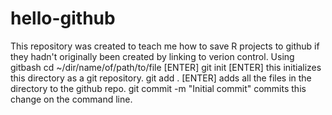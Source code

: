 # hello-github
This repository was created to teach me how to save R projects to github if they hadn't originally been created by linking to verion control. Using gitbash cd ~/dir/name/of/path/to/file [ENTER] git init [ENTER] this initializes this directory as a git repository. git add . [ENTER] adds all the files in the directory to the github repo. git commit -m "Initial commit" commits this change on the command line.
